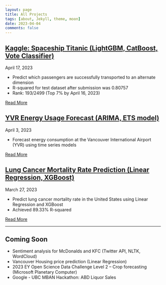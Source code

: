 ```yaml
---
layout: page
title: All Projects
tags: [about, Jekyll, theme, moon]
date: 2023-04-04
comments: false
---
```


## [Kaggle: Spaceship Titanic (LightGBM, CatBoost, Vote Classifier)](https://xup65k6t6.github.io/Personal_Blog/projects/Kaggle:Spaceship-Titanic/)
April 17, 2023
- Predict which passengers are successfully transported to an alternate dimension
- R-squared for test dataset after submission was 0.80757
- Rank: 193/2499 (Top 7% by April 16, 2023)

[Read More](https://xup65k6t6.github.io/Personal_Blog/projects/Kaggle:Spaceship-Titanic/)


## [YVR Energy Usage Forecast (ARIMA, ETS model)](https://xup65k6t6.github.io/Personal_Blog/projects/YVR-Energy-Usage-Forecast/)
April 3, 2023
- Forecast energy consumption at the Vancouver International Airport (YVR) using time series models

[Read More](https://xup65k6t6.github.io/Personal_Blog/projects/YVR-Energy-Usage-Forecast/)


## [Lung Cancer Mortality Rate Prediction (Linear Regression, XGBoost)](https://xup65k6t6.github.io/Personal_Blog/projects/Lung-Cancer-Mortality-Rate-Prediction/)
March 27, 2023
- Predict lung cancer mortality rate in the United States using Linear Regression and XGBoost
- Achieved 89.33% R-squared

[Read More](https://xup65k6t6.github.io/Personal_Blog/projects/Lung-Cancer-Mortality-Rate-Prediction/)


---

## Coming Soon
- Sentiment analysis for McDonalds and KFC (Twitter API, NLTK, WordCloud)
- Vancouver Housing price prediction (Linear Regression)
- 2023 EY Open Science Data Challenge Level 2 – Crop forecasting (Microsoft Planetary Computer)
- Google - UBC MBAN Hackathon: ABD Liquor Sales 
<!-- (https://lookerstudio.google.com/reporting/4ecd3ac4-9b47-4c97-8730-5c87ea10ebf9) -->
